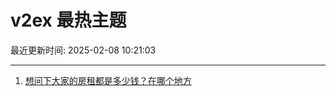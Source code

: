 # v2ex 最热主题

最近更新时间: 2025-02-08 10:21:03

--- 
1. [想问下大家的房租都是多少钱？在哪个地方](https://www.v2ex.com/t/1109783) 
